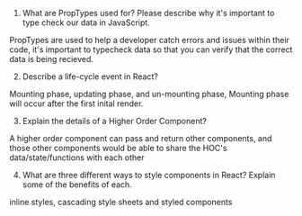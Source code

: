 
1. What are PropTypes used for? Please describe why it's important to type check our data in JavaScript.

PropTypes are used to help a developer catch errors and issues within their code,
it's important to typecheck data so that you can verify that the correct data is being recieved.

2. Describe a life-cycle event in React?

Mounting phase, updating phase, and un-mounting phase, Mounting phase will occur after the first inital render.

3. Explain the details of a Higher Order Component?

A higher order component can pass and return other components, and those other components would be able to share the HOC's data/state/functions with each other

4. What are three different ways to style components in React? Explain some of the benefits of each.

inline styles, cascading style sheets and styled components